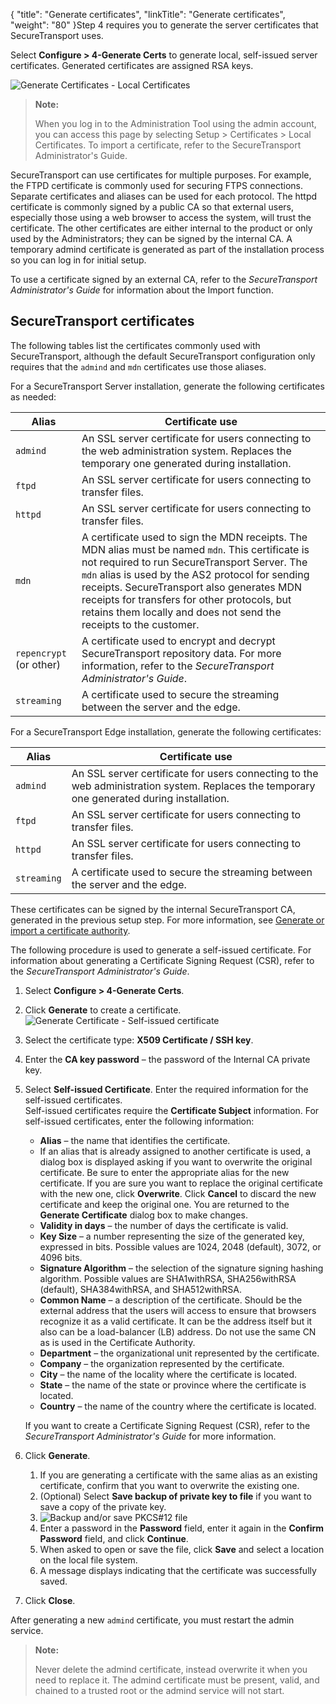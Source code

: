 {
    "title": "Generate certificates",
    "linkTitle": "Generate certificates",
    "weight": "80"
}Step 4 requires you to generate the server certificates that <span class="mc-variable axway_variables.Component_Short_Name variable">SecureTransport</span> uses.

Select **Configure &gt; 4-Generate Certs** to generate local, self-issued server certificates. Generated certificates are assigned RSA keys.

<img src="/Images/SecureTransport/generate_certs.png" class="maxWidth" alt="Generate Certificates - Local Certificates" />

> **Note:**
>
> When you log in to the Administration Tool using the admin account, you can access this page by selecting Setup &gt; Certificates &gt; Local Certificates. To import a certificate, refer to the SecureTransport Administrator's Guide.

<span class="mc-variable axway_variables.Component_Short_Name variable">SecureTransport</span> can use certificates for multiple purposes. For example, the FTPD certificate is commonly used for securing FTPS connections. Separate certificates and aliases can be used for each protocol. The httpd certificate is commonly signed by a public CA so that external users, especially those using a web browser to access the system, will trust the certificate. The other certificates are either internal to the product or only used by the Administrators; they can be signed by the internal CA. A temporary admind certificate is generated as part of the installation process so you can log in for initial setup.

To use a certificate signed by an external CA, refer to the <span class="redirect_st_ag" cshid="admin" data-version="5.3.5">*<span class="mc-variable axway_variables.Component_Short_Name variable">SecureTransport</span> Administrator's Guide*</span> for information about the Import function.

## <span class="mc-variable axway_variables.Component_Short_Name variable">SecureTransport</span> certificates

The following tables list the certificates commonly used with <span class="mc-variable axway_variables.Component_Short_Name variable">SecureTransport</span>, although the default <span class="mc-variable axway_variables.Component_Short_Name variable">SecureTransport</span> configuration only requires that the `admind` and `mdn` certificates use those aliases.

For a <span class="mc-variable axway_variables.Component_Short_Name variable">SecureTransport</span> Server installation, generate the following certificates as needed:

<table>
   <thead>
      <tr>
<th class="HeadE-Column1-Header1">Alias         </th>
<th class="HeadD-Column1-Header1">Certificate use         </th>
      </tr>
   </thead>
   <tbody>
      <tr>
         <td><code>admind</code>         </td>
         <td>An SSL server certificate for users connecting to the web administration system. Replaces the temporary one generated during installation.         </td>
      </tr>
      <tr>
         <td><code>ftpd</code>         </td>
         <td>An SSL server certificate for users connecting to transfer files.         </td>
      </tr>
      <tr>
         <td><code>httpd</code>         </td>
         <td>An SSL server certificate for users connecting to transfer files.         </td>
      </tr>
      <tr>
         <td><code>mdn</code>         </td>
         <td>A certificate used to sign the MDN receipts. The MDN alias must be named <code>mdn</code>. This certificate is not required to run <span class="mc-variable axway_variables.Component_Short_Name variable">SecureTransport</span> Server. The <code>mdn</code> alias is used by the AS2 protocol for sending receipts. <span class="mc-variable axway_variables.Component_Short_Name variable">SecureTransport</span> also generates MDN receipts for transfers for other protocols, but retains them locally and does not send the receipts to the customer.         </td>
      </tr>
      <tr>
         <td><code>repencrypt </code>(or other)         </td>
         <td>A certificate used to encrypt and decrypt <span class="mc-variable axway_variables.Component_Short_Name variable">SecureTransport</span> repository data. For more information, refer to the <span class="redirect_st_ag" data-cshid="admin" data-version="5.3.5"><em><span class="mc-variable axway_variables.Component_Short_Name variable">SecureTransport</span> Administrator's Guide</em></span>.         </td>
      </tr>
      <tr>
         <td><code>streaming</code>         </td>
         <td>A certificate used to secure the streaming between the server and the edge.         </td>
      </tr>
   </tbody>
</table>

For a <span class="mc-variable axway_variables.Component_Short_Name variable">SecureTransport</span> Edge installation, generate the following certificates:

<table>
   <thead>
      <tr>
<th class="HeadE-Column1-Header1">Alias         </th>
<th class="HeadD-Column1-Header1">Certificate use         </th>
      </tr>
   </thead>
   <tbody>
      <tr>
         <td><code>admind</code>         </td>
         <td>An SSL server certificate for users connecting to the web administration system. Replaces the temporary one generated during installation.         </td>
      </tr>
      <tr>
         <td><code>ftpd</code>         </td>
         <td>An SSL server certificate for users connecting to transfer files.         </td>
      </tr>
      <tr>
         <td><code>httpd</code>         </td>
         <td>An SSL server certificate for users connecting to transfer files.         </td>
      </tr>
      <tr>
         <td><code>streaming</code>         </td>
         <td>A certificate used to secure the streaming between the server and the edge.         </td>
      </tr>
   </tbody>
</table>

These certificates can be signed by the internal <span class="mc-variable axway_variables.Component_Short_Name variable">SecureTransport</span> CA, generated in the previous setup step. For more information, see <a href="../generate_or_import_ca" class="MCXref xref">Generate or import a certificate authority</a>.

The following procedure is used to generate a self-issued certificate. For information about generating a Certificate Signing Request (CSR), refer to the <span class="redirect_st_ag" cshid="admin" data-version="5.3.5">*<span class="mc-variable axway_variables.Component_Short_Name variable">SecureTransport</span> Administrator's Guide*</span>.

1.  Select **Configure > 4-Generate Certs**.
2.  Click **Generate** to create a certificate.  
    <img src="/Images/SecureTransport/generate_certificate.png" class="mediumWidth" alt="Generate Certificate - Self-issued certificate" />
3.  Select the certificate type: **X509 Certificate / SSH key**.
4.  Enter the **CA key password** – the password of the Internal CA private key.
5.  Select **Self-issued Certificate**. Enter the required information for the self-issued certificates.  
    Self-issued certificates require the **Certificate Subject** information. For self-issued certificates, enter the following information:
    -   **Alias** – the name that identifies the certificate.
    -   If an alias that is already assigned to another certificate is used, a dialog box is displayed asking if you want to overwrite the original certificate. Be sure to enter the appropriate alias for the new certificate. If you are sure you want to replace the original certificate with the new one, click **Overwrite**. Click **Cancel** to discard the new certificate and keep the original one. You are returned to the **Generate Certificate** dialog box to make changes.
    -   **Validity in days** – the number of days the certificate is valid.
    -   **Key Size** – a number representing the size of the generated key, expressed in bits. Possible values are 1024, 2048 (default), 3072, or 4096 bits.
    -   **Signature Algorithm** – the selection of the signature signing hashing algorithm. Possible values are SHA1withRSA, SHA256withRSA (default), SHA384withRSA, and SHA512withRSA.
    -   **Common Name** – a description of the certificate. Should be the external address that the users will access to ensure that browsers recognize it as a valid certificate. It can be the address itself but it also can be a load-balancer (LB) address. Do not use the same CN as is used in the Certificate Authority.
    -   **Department** – the organizational unit represented by the certificate.
    -   **Company** – the organization represented by the certificate.
    -   **City** – the name of the locality where the certificate is located.
    -   **State** – the name of the state or province where the certificate is located.
    -   **Country** – the name of the country where the certificate is located.

      
    If you want to create a Certificate Signing Request (CSR), refer to the <span class="redirect_st_ag" cshid="admin" data-version="5.3.5">*<span class="mc-variable axway_variables.Component_Short_Name variable">SecureTransport</span> Administrator's Guide*</span> for more information.
6.  Click **Generate**.
    1.  If you are generating a certificate with the same alias as an existing certificate, confirm that you want to overwrite the existing one.
    2.  (Optional) Select **Save backup of private key to file** if you want to save a copy of the private key.
    3.  <img src="/Images/SecureTransport/backup_certificate.png" class="mediumWidth" alt="Backup and/or save PKCS#12 file" />
    4.  Enter a password in the **Password** field, enter it again in the **Confirm Password** field, and click **Continue**.
    5.  When asked to open or save the file, click **Save** and select a location on the local file system.
    6.  A message displays indicating that the certificate was successfully saved.
7.  Click **Close**.

After generating a new `admind` certificate, you must restart the admin service.

> **Note:**
>
> Never delete the admind certificate, instead overwrite it when you need to replace it. The admind certificate must be present, valid, and chained to a trusted root or the admind service will not start.
